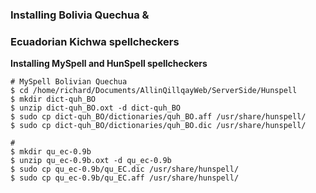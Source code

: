 ### Installing Bolivia Quechua &
### Ecuadorian Kichwa spellcheckers

**Installing MySpell and HunSpell spellcheckers**
```
# MySpell Bolivian Quechua
$ cd /home/richard/Documents/AllinQillqayWeb/ServerSide/Hunspell
$ mkdir dict-quh_BO
$ unzip dict-quh_BO.oxt -d dict-quh_BO
$ sudo cp dict-quh_BO/dictionaries/quh_BO.aff /usr/share/hunspell/
$ sudo cp dict-quh_BO/dictionaries/quh_BO.dic /usr/share/hunspell/

# 
$ mkdir qu_ec-0.9b
$ unzip qu_ec-0.9b.oxt -d qu_ec-0.9b
$ sudo cp qu_ec-0.9b/qu_EC.dic /usr/share/hunspell/
$ sudo cp qu_ec-0.9b/qu_EC.aff /usr/share/hunspell/

```

